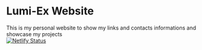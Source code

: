 # Lumi-Ex Website

This is my personal website to show my links and contacts informations and showcase my projects <br>
[![Netlify Status](https://api.netlify.com/api/v1/badges/9c2c979d-dd24-4fca-81a9-328c1c24d2f0/deploy-status)](https://app.netlify.com/sites/lumi-ex/deploys)
